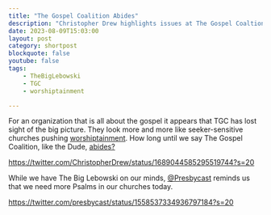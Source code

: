 ```yaml
---
title: "The Gospel Coalition Abides"
description: "Christopher Drew highlights issues at The Gospel Coaltion."
date: 2023-08-09T15:03:00
layout: post
category: shortpost
blockquote: false
youtube: false
tags:
    - TheBigLebowski
    - TGC
    - worshiptainment

---
```


For an organization that is all about the gospel it appears that TGC has lost sight of the big picture. They look more and more like seeker-sensitive churches pushing [worshiptainment](/tag/worshiptainment).  How long until we say The Gospel Coalition, like the Dude, [abides?](https://dictionarykiwi.com/2016/10/17/the-dude-abides-what-does-abide-mean-in-that-context/) 

https://twitter.com/ChristopherDrew/status/1689044585295519744?s=20

While we have The Big Lebowski on our minds, [@Presbycast](https://twitter.com/presbycast/) reminds us that we need more Psalms in our churches today.

https://twitter.com/presbycast/status/1558537334936797184?s=20